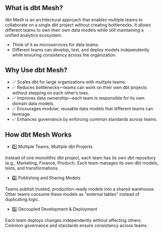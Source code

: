 ## What is dbt Mesh?
dbt Mesh is an architectural approach that enables multiple teams to collaborate on a single dbt project without creating bottlenecks. It allows different teams to own their own data models while still maintaining a unified analytics ecosystem.

+ Think of it as microservices for data teams.
+ Different teams can develop, test, and deploy models independently while ensuring consistency across the organization.

## Why Use dbt Mesh?
+ ✅ Scales dbt for large organizations with multiple teams.
+ ✅ Reduces bottlenecks—teams can work on their own dbt projects without stepping on each other’s toes.
+ ✅ Improves data ownership—each team is responsible for its own domain data models.
+ ✅ Encourages modular, reusable data models that different teams can leverage.
+ ✅ Enhances governance by enforcing common standards across teams.

## How dbt Mesh Works
+ 1️⃣ Multiple Teams, Multiple dbt Projects

Instead of one monolithic dbt project, each team has its own dbt repository (e.g., Marketing, Finance, Product).
Each team manages its own dbt models, tests, and transformations.
+ 2️⃣ Publishing and Sharing Models

Teams publish trusted, production-ready models into a shared warehouse.
Other teams consume these models as "external tables" instead of duplicating logic.
+ 3️⃣ Decoupled Development & Deployment

Each team deploys changes independently without affecting others.
Common governance and standards ensure consistency across teams.
